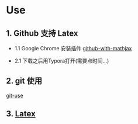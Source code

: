 # Use
## 1. Github 支持 Latex
+ 1.1 Google Chrome 安装插件 [github-with-mathjax](https://chrome.google.com/webstore/detail/github-with-mathjax/ioemnmodlmafdkllaclgeombjnmnbima)

+ 2.1 下载之后用Typora打开(需要点时间...)

## 2. git 使用
[git-use](./git-use.md)

## 3. [Latex](./Latex/Latex.md)

